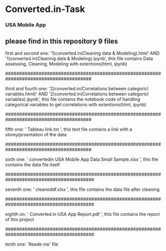 # Converted.in-Task
### USA Mobile App

## please find in this repository 9 files


first and second one: '1)converted.in(Cleaning data & Modeling).html' AND 
'1)converted.in(Cleaning data & Modeling).ipynb', 
this file contains Data assessing, Cleaning, Modeling with extentions(html, ipynb) 


#######################################################################################


third and fourth one: '2)converted.in(Correlations between  categoricl variables.html)' AND
'2)converted.in(Correlations between  categoricl variables).ipynb', 
this file contains the notebook code of handling categorical variables to get correlations with extentions(html, ipynb) 


#######################################################################################


fifth one: ' Tableau link.txt ',  this text file contains a link with a storey/prsentation of the data 


#######################################################################################


sixth one: ' convertedin USA Mobile App Data Small Sample.xlsx ', this file contains the data file itself


########################################################################################


seventh one: ' cleaneddf.xlsx ', this file contains the data file after cleaning


########################################################################################


eighth on: ' Converted.in USA App Report.pdf ', this file contains the report of this project


########################################################################################


tenth one: 'Reade me' file
